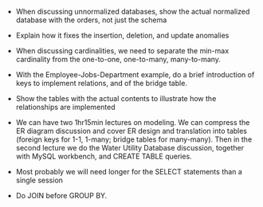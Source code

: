 * When discussing unnormalized databases, show the actual normalized database with the orders, not just the schema
* Explain how it fixes the insertion, deletion, and update anomalies

* When discussing cardinalities, we need to separate the min-max cardinality from the one-to-one, one-to-many, many-to-many.

* With the Employee-Jobs-Department example, do a brief introduction of keys to implement relations, and of the bridge table.
* Show the tables with the actual contents to illustrate how the relationships are implemented

* We can have two 1hr15min lectures on modeling. We can compress the ER diagram discussion and cover ER design and translation into tables (foreign keys for 1-1, 1-many; bridge tables for many-many). Then in the second lecture we do the Water Utility Database discussion, together with MySQL workbench, and CREATE TABLE queries.

* Most probably we will need longer for the SELECT statements than a single session
* Do JOIN before GROUP BY.